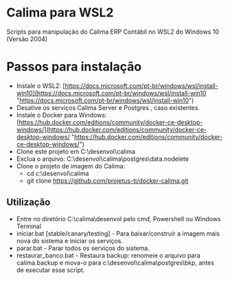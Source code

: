 # Calima para WSL2

Scripts para manipulação do Calima ERP Contábil no WSL2 do Windows 10 (Versão 2004)


# Passos para instalação

* Instale o WSL2: [https://docs.microsoft.com/pt-br/windows/wsl/install-win10](https://docs.microsoft.com/pt-br/windows/wsl/install-win10 "https://docs.microsoft.com/pt-br/windows/wsl/install-win10")
* Desative os serviços Calima Server e Postgres , caso existentes.
* Instale o Docker para Windows: [https://hub.docker.com/editions/community/docker-ce-desktop-windows/](https://hub.docker.com/editions/community/docker-ce-desktop-windows/ "https://hub.docker.com/editions/community/docker-ce-desktop-windows/")
* Clone este projeto em C:\desenvol\calima
* Exclua o arquivo: C:\desenvol\calima\postgres\data\.nodelete
* Clone o projeto de imagem do Calima: 
	* cd c:\desenvol\calima 
	* git clone https://github.com/projetus-ti/docker-calima.git

## Utilização

* Entre no diretório C:\calima\desenvol pelo cmd, Powershell ou Windows Terminal
* iniciar.bat [stable/canary/testing] - Para baixar/construir a imagem mais nova do sistema e iniciar os serviços.
* parar.bat - Parar todos os serviços do sistema.
* restaurar_banco.bat - Restaura backup: renomeie o arquivo para calima.backup e mova-o para c:\desenvol\calima\postgres\bkp, antes de executar esse script.